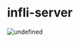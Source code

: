 # infli-server

![undefined](https://github.com/Plan-A-project/infli-server/assets/99637164/24568529-ec08-45c6-8f00-c35ca8118d5b)
